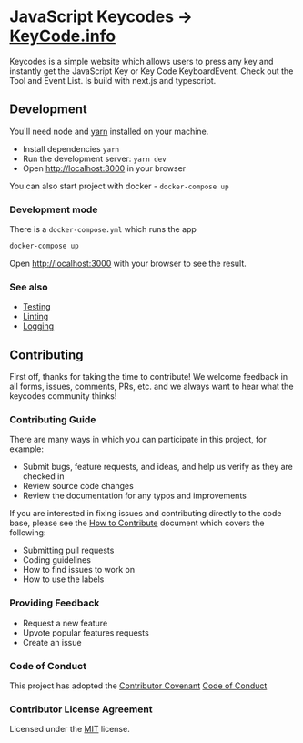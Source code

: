 # JavaScript Keycodes → [KeyCode.info](https://keycode.info)

Keycodes is a simple website which allows users to press any key and instantly get the JavaScript Key or Key Code KeyboardEvent. Check out the Tool and Event List. Is build with next.js and typescript.

## Development

You'll need node and [yarn](https://yarnpkg.com/) installed on your machine.

- Install dependencies `yarn`
- Run the development server: `yarn dev`
- Open [http://localhost:3000](http://localhost:3000) in your browser

You can also start project with docker - `docker-compose up`

### Development mode

There is a `docker-compose.yml` which runs the app

```bash
docker-compose up
```

Open [http://localhost:3000](http://localhost:3000) with your browser to see the result.

### See also

- [Testing](/docs/01-testing.md)
- [Linting](/docs/02-linting.md)
- [Logging](/docs/04-logging.md)

## Contributing

First off, thanks for taking the time to contribute! We welcome feedback in all forms, issues, comments, PRs, etc. and we always want to hear what the keycodes community thinks!

### Contributing Guide

There are many ways in which you can participate in this project, for example:

- Submit bugs, feature requests, and ideas, and help us verify as they are checked in
- Review source code changes
- Review the documentation for any typos and improvements

If you are interested in fixing issues and contributing directly to the code base, please see the [How to Contribute](/CONTRIBUTING.md) document which covers the following:

- Submitting pull requests
- Coding guidelines
- How to find issues to work on
- How to use the labels

### Providing Feedback

- Request a new feature
- Upvote popular features requests
- Create an issue

### Code of Conduct

This project has adopted the [Contributor Covenant](https://www.contributor-covenant.org/) [Code of Conduct](https://www.contributor-covenant.org/version/2/1/code_of_conduct/code_of_conduct.md)

### Contributor License Agreement

Licensed under the [MIT](https://github.com/toptal/keycodes-app/blob/main/LICENSE 'https://github.com/toptal/keycodes-app/blob/main/LICENSE') license.
